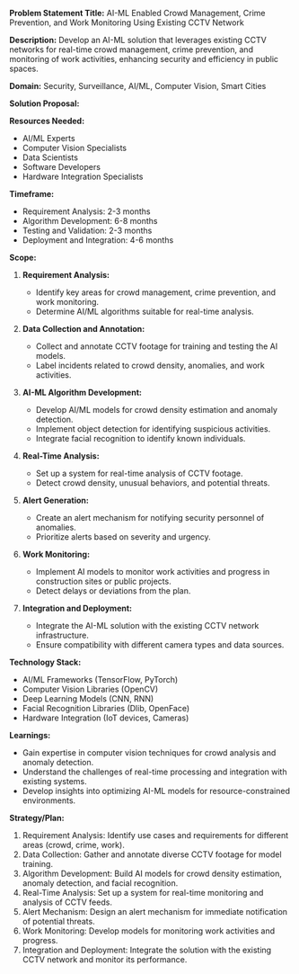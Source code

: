 **Problem Statement Title:** AI-ML Enabled Crowd Management, Crime Prevention, and Work Monitoring Using Existing CCTV Network

**Description:** Develop an AI-ML solution that leverages existing CCTV networks for real-time crowd management, crime prevention, and monitoring of work activities, enhancing security and efficiency in public spaces.

**Domain:** Security, Surveillance, AI/ML, Computer Vision, Smart Cities

**Solution Proposal:**

**Resources Needed:**
- AI/ML Experts
- Computer Vision Specialists
- Data Scientists
- Software Developers
- Hardware Integration Specialists

**Timeframe:**
- Requirement Analysis: 2-3 months
- Algorithm Development: 6-8 months
- Testing and Validation: 2-3 months
- Deployment and Integration: 4-6 months

**Scope:**
1. **Requirement Analysis:**
   - Identify key areas for crowd management, crime prevention, and work monitoring.
   - Determine AI/ML algorithms suitable for real-time analysis.

2. **Data Collection and Annotation:**
   - Collect and annotate CCTV footage for training and testing the AI models.
   - Label incidents related to crowd density, anomalies, and work activities.

3. **AI-ML Algorithm Development:**
   - Develop AI/ML models for crowd density estimation and anomaly detection.
   - Implement object detection for identifying suspicious activities.
   - Integrate facial recognition to identify known individuals.

4. **Real-Time Analysis:**
   - Set up a system for real-time analysis of CCTV footage.
   - Detect crowd density, unusual behaviors, and potential threats.

5. **Alert Generation:**
   - Create an alert mechanism for notifying security personnel of anomalies.
   - Prioritize alerts based on severity and urgency.

6. **Work Monitoring:**
   - Implement AI models to monitor work activities and progress in construction sites or public projects.
   - Detect delays or deviations from the plan.

7. **Integration and Deployment:**
   - Integrate the AI-ML solution with the existing CCTV network infrastructure.
   - Ensure compatibility with different camera types and data sources.

**Technology Stack:**
- AI/ML Frameworks (TensorFlow, PyTorch)
- Computer Vision Libraries (OpenCV)
- Deep Learning Models (CNN, RNN)
- Facial Recognition Libraries (Dlib, OpenFace)
- Hardware Integration (IoT devices, Cameras)

**Learnings:**
- Gain expertise in computer vision techniques for crowd analysis and anomaly detection.
- Understand the challenges of real-time processing and integration with existing systems.
- Develop insights into optimizing AI-ML models for resource-constrained environments.

**Strategy/Plan:**
1. Requirement Analysis: Identify use cases and requirements for different areas (crowd, crime, work).
2. Data Collection: Gather and annotate diverse CCTV footage for model training.
3. Algorithm Development: Build AI models for crowd density estimation, anomaly detection, and facial recognition.
4. Real-Time Analysis: Set up a system for real-time monitoring and analysis of CCTV feeds.
5. Alert Mechanism: Design an alert mechanism for immediate notification of potential threats.
6. Work Monitoring: Develop models for monitoring work activities and progress.
7. Integration and Deployment: Integrate the solution with the existing CCTV network and monitor its performance.